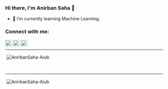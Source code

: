 ### Hi there, I'm Anirban Saha 👋


- 🌱 I’m currently learning Machine Learning.

### Connect with me:
[<img align="left" alt="Anirban | LinkedIn" width="22px" src="https://image.flaticon.com/icons/png/512/174/174857.png" />][linkedin]
[<img align="left" alt="Anirban | Twitter" width="22px" src="https://cdn.freelogovectors.net/wp-content/uploads/2018/04/twitter-logo-new_freelogovectors.net_.png" />][twitter]
[<img align="left" alt="Anirban | Instagram" width="22px" src="https://upload.wikimedia.org/wikipedia/commons/thumb/a/a5/Instagram_icon.png/1024px-Instagram_icon.png" />][instagram]

<br />



---

<p>&nbsp;<img align="center" src="https://github-readme-stats.vercel.app/api?username=AnirbanSaha-Aiub&show_icons=true&locale=en" alt="AnirbanSaha-Aiub" /></p>
<br />



---

<p>&nbsp;<img align="center" src="https://github-readme-stats.vercel.app/api/top-langs/?username=AnirbanSaha-Aiub&layout=compact" alt="AnirbanSaha-Aiub" /></p>





[twitter]: https://twitter.com/AnirbanSahaAnik
[instagram]:https://www.instagram.com/anirban.me/
[linkedin]: https://www.linkedin.com/in/anirban-saha-anik/
